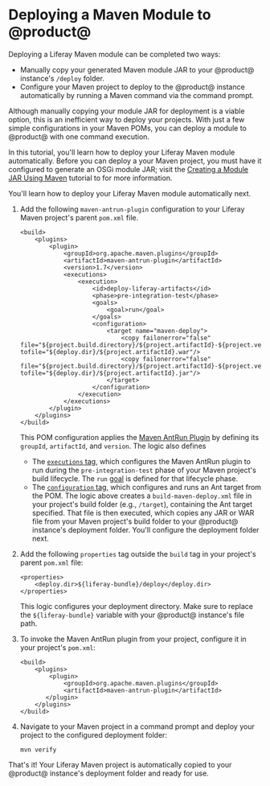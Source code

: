 # Deploying a Maven Module to @product@

Deploying a Liferay Maven module can be completed two ways:

- Manually copy your generated Maven module JAR to your @product@ instance's
  `/deploy` folder.
- Configure your Maven project to deploy to the @product@ instance automatically
  by running a Maven command via the command prompt.

Although manually copying your module JAR for deployment is a viable option,
this is an inefficient way to deploy your projects. With just a few simple
configurations in your Maven POMs, you can deploy a module to @product@ with one
command execution.

In this tutorial, you'll learn how to deploy your Liferay Maven module
automatically. Before you can deploy a your Maven project, you must have it
configured to generate an OSGi module JAR; visit the
[Creating a Module JAR Using Maven](/develop/tutorials/-/knowledge_base/7-0/creating-a-module-jar-using-maven)
tutorial to for more information.

You'll learn how to deploy your Liferay Maven module automatically next.

1.  Add the following `maven-antrun-plugin` configuration to your Liferay Maven
    project's parent `pom.xml` file.

        <build>
            <plugins>
                <plugin>
                    <groupId>org.apache.maven.plugins</groupId>
                    <artifactId>maven-antrun-plugin</artifactId>
                    <version>1.7</version>
                    <executions>
                        <execution>
                            <id>deploy-liferay-artifacts</id>
                            <phase>pre-integration-test</phase>
                            <goals>
                                <goal>run</goal>
                            </goals>
                            <configuration>
                                <target name="maven-deploy">
                                    <copy failonerror="false" file="${project.build.directory}/${project.artifactId}-${project.version}.war" tofile="${deploy.dir}/${project.artifactId}.war"/>
                                    <copy failonerror="false" file="${project.build.directory}/${project.artifactId}-${project.version}.jar" tofile="${deploy.dir}/${project.artifactId}.jar"/>
                                </target>
                            </configuration>
                        </execution>
                    </executions>
                </plugin>
            </plugins>
        </build>

    This POM configuration applies the
    [Maven AntRun Plugin](http://maven.apache.org/plugins/maven-antrun-plugin/)
    by defining its `groupId`, `artifactId`, and `version`. The logic also
    defines

    - The
      [`executions` tag](https://maven.apache.org/guides/mini/guide-configuring-plugins.html#Using_the_executions_Tag),
      which configures the Maven AntRun plugin to run during the
      `pre-integration-test` phase of your Maven project's build lifecycle. The
      `run`
      [goal](http://maven.apache.org/guides/introduction/introduction-to-the-lifecycle.html#A_Build_Phase_is_Made_Up_of_Plugin_Goals)
      is defined for that lifecycle phase.
    - The
      [`configuration` tag](https://maven.apache.org/pom.html#Plugins), which
      configures and runs an Ant target from the POM. The logic above creates a
      `build-maven-deploy.xml` file in your project's build folder (e.g.,
      `/target`), containing the Ant target specified. That file is then
      executed, which copies any JAR or WAR file from your Maven project's build
      folder to your @product@ instance's deployment folder. You'll configure
      the deployment folder next.

2.  Add the following `properties` tag outside the `build` tag in your project's
    parent `pom.xml` file:

        <properties>
            <deploy.dir>${liferay-bundle}/deploy</deploy.dir>
        </properties>

    This logic configures your deployment directory. Make sure to replace the
    `${liferay-bundle}` variable with your @product@ instance's file path.

3.  To invoke the Maven AntRun plugin from your project, configure it in your
    project's `pom.xml`:

        <build>
            <plugins>
                <plugin>
                    <groupId>org.apache.maven.plugins</groupId>
                    <artifactId>maven-antrun-plugin</artifactId>
               </plugin>
            </plugins>
        </build>

4.  Navigate to your Maven project in a command prompt and deploy your project
    to the configured deployment folder:

        mvn verify

That's it! Your Liferay Maven project is automatically copied to your @product@
instance's deployment folder and ready for use.
